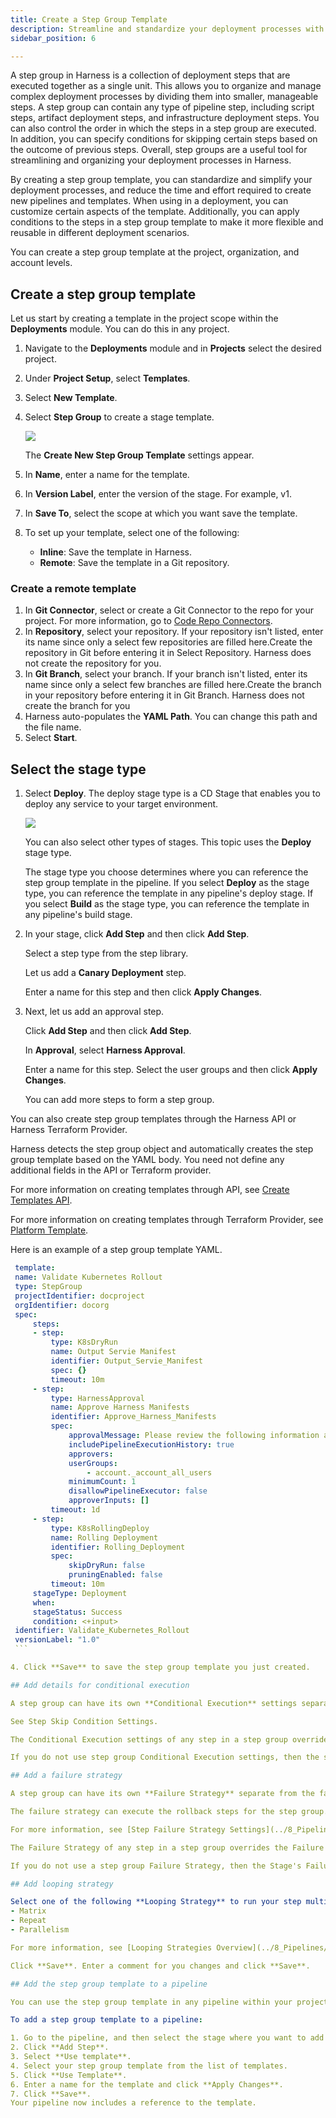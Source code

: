 ```yaml
---
title: Create a Step Group Template
description: Streamline and standardize your deployment processes with step group templates.
sidebar_position: 6

---
```


A step group in Harness is a collection of deployment steps that are executed together as a single unit. This allows you to organize and manage complex deployment processes by dividing them into smaller, manageable steps. A step group can contain any type of pipeline step, including script steps, artifact deployment steps, and infrastructure deployment steps. You can also control the order in which the steps in a step group are executed. In addition, you can specify conditions for skipping certain steps based on the outcome of previous steps. Overall, step groups are a useful tool for streamlining and organizing your deployment processes in Harness.

By creating a step group template, you can standardize and simplify your deployment processes, and reduce the time and effort required to create new pipelines and templates. When using in a deployment, you can customize certain aspects of the template. Additionally, you can apply conditions to the steps in a step group template to make it more flexible and reusable in different deployment scenarios. 

You can create a step group template at the project, organization, and account levels.

## Create a step group template

Let us start by creating a template in the project scope within the **Deployments** module.  You can do this in any project.

1. Navigate to the **Deployments** module and in **Projects** select the desired project.
2. Under **Project Setup**, select **Templates**.
3. Select **New Template**.
4. Select **Step Group** to create a stage template.
   
   ![](./static/step-group-template-option.png)

   The **Create New Step Group Template** settings appear.

5. In **Name**, enter a name for the template.
6. In **Version Label**, enter the version of the stage. For example, v1.
7. In **Save To**, select the scope at which you want save the template.
8. To set up your template, select one of the following: 
   - **Inline**: Save the template in Harness.
   - **Remote**: Save the template in a Git repository.
  
  
### Create a remote template

  1. In **Git Connector**, select or create a Git Connector to the repo for your project.​ For more information, go to [Code Repo Connectors](../7_Connectors/connect-to-code-repo.md).
  2. In **Repository**, select your repository.​ If your repository isn't listed, enter its name since only a select few repositories are filled here.​Create the repository in Git before entering it in Select Repository. ​Harness does not create the repository for you.​
  3. In **Git Branch**, select your branch.​ If your branch isn't listed, enter its name since only a select few branches are filled here.Create the branch in your repository before entering it in Git Branch. ​Harness does not create the branch for you​​
  4. ​Harness auto-populates the **YAML Path**.​ You can change this path and the file name.
  5. Select **Start**.

## Select the stage type

1. Select **Deploy**. The deploy stage type is a CD Stage that enables you to deploy any service to your target environment.

   ![](./static/stage-type.png)

   You can also select other types of stages. This topic uses the **Deploy** stage type.
   
   The stage type you choose determines where you can reference the step group template in the pipeline. If you select **Deploy** as the stage type, you can reference the template in any pipeline's deploy stage. If you select **Build** as the stage type, you can reference the template in any pipeline's build stage.

2. In your stage, click **Add Step** and then click **Add Step**.

   Select a step type from the step library.

   Let us add a **Canary Deployment** step.

   Enter a name for this step and then click **Apply Changes**.

3. Next, let us add an approval step.

   Click **Add Step** and then click **Add Step**.

   In **Approval**, select **Harness Approval**.

   Enter a name for this step. Select the user groups and then click **Apply Changes**.

   You can add more steps to form a step group.
   

You can also create step group templates through the Harness API or Harness Terraform Provider.

Harness detects the step group object and automatically creates the step group template based on the YAML body. You need not define any additional fields in the API or Terraform provider.

For more information on creating templates through API, see [Create Templates API](https://apidocs.harness.io/tag/Templates#operation/createTemplate).

For more information on creating templates through Terraform Provider, see [Platform Template](https://registry.terraform.io/providers/harness/harness/latest/docs/resources/platform_template).

Here is an example of a step group template YAML.
   
   ```YAML
    template:
    name: Validate Kubernetes Rollout
    type: StepGroup
    projectIdentifier: docproject
    orgIdentifier: docorg
    spec:
        steps:
        - step:
            type: K8sDryRun
            name: Output Servie Manifest
            identifier: Output_Servie_Manifest
            spec: {}
            timeout: 10m
        - step:
            type: HarnessApproval
            name: Approve Harness Manifests
            identifier: Approve_Harness_Manifests
            spec:
                approvalMessage: Please review the following information and approve the pipeline progression
                includePipelineExecutionHistory: true
                approvers:
                userGroups:
                    - account._account_all_users
                minimumCount: 1
                disallowPipelineExecutor: false
                approverInputs: []
            timeout: 1d
        - step:
            type: K8sRollingDeploy
            name: Rolling Deployment
            identifier: Rolling_Deployment
            spec:
                skipDryRun: false
                pruningEnabled: false
            timeout: 10m
        stageType: Deployment
        when:
        stageStatus: Success
        condition: <+input>
    identifier: Validate_Kubernetes_Rollout
    versionLabel: "1.0"
    ```

4. Click **Save** to save the step group template you just created.

## Add details for conditional execution

A step group can have its own **Conditional Execution** settings separate from the Conditional Execution settings for the Stage. The Conditional Execution settings of the step group apply to all of its steps.

See Step Skip Condition Settings.

The Conditional Execution settings of any step in a step group overrides the conditional execution settings of the step group.

If you do not use step group Conditional Execution settings, then the stage's conditional execution settings are used.

## Add a failure strategy

A step group can have its own **Failure Strategy** separate from the failure strategy for the stage.

The failure strategy can execute the rollback steps for the step group.

For more information, see [Step Failure Strategy Settings](../8_Pipelines/w_pipeline-steps-reference/step-failure-strategy-settings.md)

The Failure Strategy of any step in a step group overrides the Failure Strategy of the step group.

If you do not use a step group Failure Strategy, then the Stage's Failure Strategy is used.

## Add looping strategy

Select one of the following **Looping Strategy** to run your step multiple times with different inputs: 
- Matrix
- Repeat
- Parallelism

For more information, see [Looping Strategies Overview](../8_Pipelines/looping-strategies-matrix-repeat-and-parallelism.md)

Click **Save**. Enter a comment for you changes and click **Save**.

## Add the step group template to a pipeline

You can use the step group template in any pipeline within your project.

To add a step group template to a pipeline: 

1. Go to the pipeline, and then select the stage where you want to add the template.
2. Click **Add Step**.
3. Select **Use template**.
4. Select your step group template from the list of templates.
5. Click **Use Template**.
6. Enter a name for the template and click **Apply Changes**.
7. Click **Save**.
   Your pipeline now includes a reference to the template.
